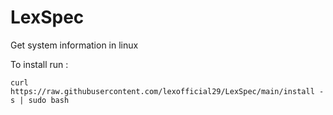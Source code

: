 # LexSpec
Get system information in linux


To install run :

`curl https://raw.githubusercontent.com/lexofficial29/LexSpec/main/install -s | sudo bash`
